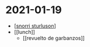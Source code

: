 # 2021-01-19

- [[snorri sturluson]]
- [[lunch]]
  - [[revuelto de garbanzos]]

[//begin]: # "Autogenerated link references for markdown compatibility"
[snorri sturluson]: ../snorri-sturluson "Snorri Sturluson"
[//end]: # "Autogenerated link references"